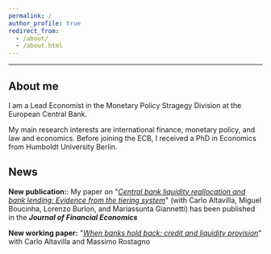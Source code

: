 ```yaml
---
permalink: /
author_profile: true
redirect_from: 
  - /about/
  - /about.html
---
```


------

About me
------
I am a Lead Economist in the Monetary Policy Stragegy Division at the European Central Bank.

My main research interests are international finance, monetary policy, and law and economics. Before joining the ECB, I received a PhD in Economics from Humboldt University Berlin.

News
------
**New publication:**: My paper on "[_Central bank liquidity reallocation and bank lending: Evidence from the tiering system_](https://www.sciencedirect.com/science/article/pii/S0304405X25000662)" (with Carlo Altavilla, Miguel Boucinha, Lorenzo Burlon, and Mariassunta Giannetti) has been published in the **_Journal of Financial Economics_** 

**New working paper:** "[_When banks hold back: credit and liquidity provision_](https://www.ecb.europa.eu/pub/pdf/scpwps/ecb.wp3009~da3b0fde3a.en.pdf)" with Carlo Altavilla and Massimo Rostagno
